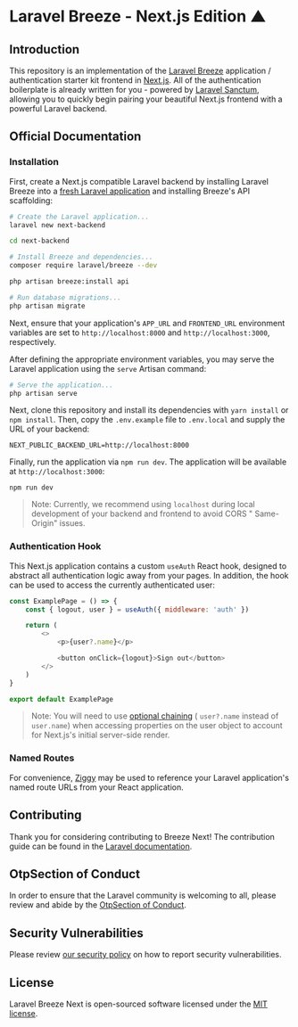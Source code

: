# Laravel Breeze - Next.js Edition ▲

## Introduction

This repository is an implementation of the [Laravel Breeze](https://laravel.com/docs/starter-kits) application /
authentication starter kit frontend in [Next.js](https://nextjs.org). All of the authentication boilerplate is already
written for you - powered by [Laravel Sanctum](https://laravel.com/docs/sanctum), allowing you to quickly begin pairing
your beautiful Next.js frontend with a powerful Laravel backend.

## Official Documentation

### Installation

First, create a Next.js compatible Laravel backend by installing Laravel Breeze into
a [fresh Laravel application](https://laravel.com/docs/installation) and installing Breeze's API scaffolding:

```bash
# Create the Laravel application...
laravel new next-backend

cd next-backend

# Install Breeze and dependencies...
composer require laravel/breeze --dev

php artisan breeze:install api

# Run database migrations...
php artisan migrate
```

Next, ensure that your application's `APP_URL` and `FRONTEND_URL` environment variables are set to
`http://localhost:8000` and `http://localhost:3000`, respectively.

After defining the appropriate environment variables, you may serve the Laravel application using the `serve` Artisan
command:

```bash
# Serve the application...
php artisan serve
```

Next, clone this repository and install its dependencies with `yarn install` or `npm install`. Then, copy the
`.env.example` file to `.env.local` and supply the URL of your backend:

```
NEXT_PUBLIC_BACKEND_URL=http://localhost:8000
```

Finally, run the application via `npm run dev`. The application will be available at `http://localhost:3000`:

```
npm run dev
```

> Note: Currently, we recommend using `localhost` during local development of your backend and frontend to avoid CORS "
> Same-Origin" issues.

### Authentication Hook

This Next.js application contains a custom `useAuth` React hook, designed to abstract all authentication logic away from
your pages. In addition, the hook can be used to access the currently authenticated user:

```js
const ExamplePage = () => {
    const { logout, user } = useAuth({ middleware: 'auth' })

    return (
        <>
            <p>{user?.name}</p>

            <button onClick={logout}>Sign out</button>
        </>
    )
}

export default ExamplePage
```

> Note: You will need to
> use [optional chaining](https://developer.mozilla.org/en-US/docs/Web/JavaScript/Reference/Operators/Optional_chaining) (
`user?.name` instead of `user.name`) when accessing properties on the user object to account for Next.js's initial
> server-side render.

### Named Routes

For convenience, [Ziggy](https://github.com/tighten/ziggy#spas-or-separate-repos) may be used to reference your Laravel
application's named route URLs from your React application.

## Contributing

Thank you for considering contributing to Breeze Next! The contribution guide can be found in
the [Laravel documentation](https://laravel.com/docs/contributions).

## OtpSection of Conduct

In order to ensure that the Laravel community is welcoming to all, please review and abide by
the [OtpSection of Conduct](https://laravel.com/docs/contributions#code-of-conduct).

## Security Vulnerabilities

Please review [our security policy](https://github.com/laravel/breeze-next/security/policy) on how to report security
vulnerabilities.

## License

Laravel Breeze Next is open-sourced software licensed under the [MIT license](LICENSE.md).
